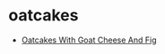 # oatcakes

 * [Oatcakes With Goat Cheese And Fig](index/o/oatcakes-with-goat-cheese-and-fig-13663.json)

